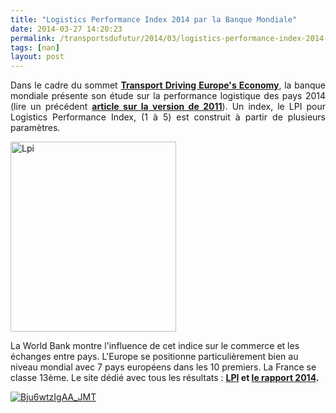 ```yaml
---
title: "Logistics Performance Index 2014 par la Banque Mondiale"
date: 2014-03-27 14:20:23
permalink: /transportsdufutur/2014/03/logistics-performance-index-2014-par-la-banque-mondiale.html
tags: [nan]
layout: post
---
```


<p style="text-align: justify">Dans le cadre du sommet <a href="http://www.transportbusinesssummit.eu" target="_blank"><strong>Transport Driving Europe's Economy</strong></a>, la banque mondiale présente son étude sur la performance logistique des pays 2014 (lire un précédent <a href="https://gabrielplassat.github.io/transportsdufutur/2011/06/indice-de-performance-de-la-logistique-par-pays-world-bank.html" target="_blank"><strong>article sur la version de 2011</strong></a>). Un index, le LPI pour Logistics Performance Index, (1 à 5) est construit à partir de plusieurs paramètres.</p> <p><a class="asset-img-link" href="https://gabrielplassat.github.io/transportsdufutur/wp-content/uploads/sites/6/old/6a0120a66d2ad4970b01a5118fddfe970c-pi.png"><img alt="Lpi" border="0" class="asset  asset-image at-xid-6a0120a66d2ad4970b01a5118fddfe970c img-responsive" height="304" src="/wp-content/uploads/sites/6/old/6a0120a66d2ad4970b01a5118fddfe970c-800wi.png" style="margin-left: auto;margin-right: auto" title="Lpi" width="265" /></a></p> <p style="text-align: justify"></p>  <!--more--> La World Bank montre l'influence de cet indice sur le commerce et les échanges entre pays. L'Europe se positionne particulièrement bien au niveau mondial avec 7 pays européens dans les 10 premiers. La France se classe 13ème. Le site dédié avec tous les résultats : <strong><a href="http://lpi.worldbank.org/" target="_blank">LPI</a> et <a href="https://gabrielplassat.github.io/transportsdufutur/wp-content/uploads/sites/6/files/LPI_Report_2014.pdf" target="_blank">le rapport 2014</a>.</strong> <p><a class="asset-img-link" href="https://gabrielplassat.github.io/transportsdufutur/wp-content/uploads/sites/6/old/6a0120a66d2ad4970b01a3fce02e37970b-pi.jpg"><img alt="Bju6wtzIgAA_JMT" border="0" class="asset  asset-image at-xid-6a0120a66d2ad4970b01a3fce02e37970b img-responsive" src="/wp-content/uploads/sites/6/old/6a0120a66d2ad4970b01a3fce02e37970b-800wi.jpg" style="margin-left: auto;margin-right: auto" title="Bju6wtzIgAA_JMT" /></a></p> <p> </p> <p> </p>
